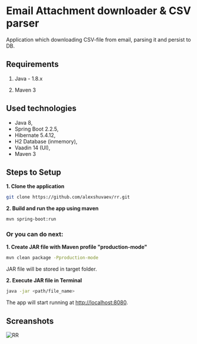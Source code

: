 # Email Attachment downloader & CSV parser

Application which downloading CSV-file from email, parsing it and persist to DB.

## Requirements

1. Java - 1.8.x

2. Maven 3

## Used technologies

* Java 8,
* Spring Boot 2.2.5, 
* Hibernate 5.4.12,
* H2 Database (inmemory),
* Vaadin 14 (UI),
* Maven 3

## Steps to Setup

**1. Clone the application**

```bash
git clone https://github.com/alexshuvaev/rr.git
```

**2. Build and run the app using maven**

```bash
mvn spring-boot:run
```

### Or you can do next: 

**1. Create JAR file with Maven profile "production-mode"**

```bash
mvn clean package -Pproduction-mode
```
JAR file will be stored in target folder.


**2. Execute JAR file in Terminal**

```bash
java -jar <path/file_name>
```

The app will start running at <http://localhost:8080>.

## Screanshots

![RR](http://rulikoleso.ru/rr.jpg)


